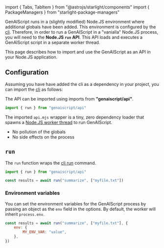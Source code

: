 import { Tabs, TabItem } from "@astrojs/starlight/components"
import { PackageManagers } from "starlight-package-managers"

GenAIScript runs in a (slightly modified) Node.JS environment where additional globals have been added.
This environment is configured by the [cli](/genaiscript/reference/cli).
Therefore, in order to run a GenAIScript in a "vanialla" Node.JS process, you will need to the
**Node.JS `run` API**. This API loads and executes a GenAIScript script in a separate worker thread.

This page describes how to import and use the GenAIScript as an API in your Node.JS application.

## Configuration

Assuming you have have added the cli as a dependency in your project,
you can import the [cli](/genaiscript/reference/api) as follows:

<PackageManagers pkg="genaiscript" dev />

The API can be imported using imports from **"genaiscript/api"**.

```js wrap
import { run } from "genaiscript/api"
```

The imported `api.mjs` wrapper is a tiny, zero dependency loader that
spawns a [Node.JS worker thread](https://nodejs.org/api/worker_threads.html) to run GenAIScript.

- No pollution of the globals
- No side effects on the process

## `run`

The `run` function wraps the [cli run](/genaiscript/reference/cli/run) command.

```js wrap
import { run } from "genaiscript/api"

const results = await run("summarize", ["myfile.txt"])
```

### Environment variables

You can set the environment variables for the GenAIScript process by passing an object as the `env` field in the options. By default, the worker will inherit `process.env`.

```js wrap
const results = await run("summarize", ["myfile.txt"], {
    env: {
        MY_ENV_VAR: "value",
    },
})
```